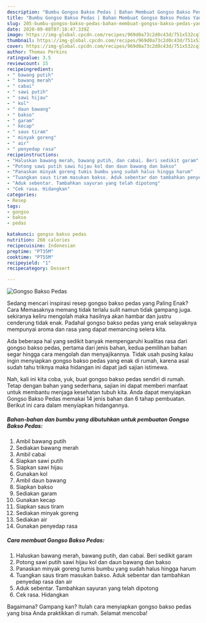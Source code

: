 ```yaml
---
description: "Bumbu Gongso Bakso Pedas | Bahan Membuat Gongso Bakso Pedas Yang Bisa Manjain Lidah"
title: "Bumbu Gongso Bakso Pedas | Bahan Membuat Gongso Bakso Pedas Yang Bisa Manjain Lidah"
slug: 205-bumbu-gongso-bakso-pedas-bahan-membuat-gongso-bakso-pedas-yang-bisa-manjain-lidah
date: 2020-09-08T07:18:47.339Z
image: https://img-global.cpcdn.com/recipes/969d0a73c2d0c43d/751x532cq70/gongso-bakso-pedas-foto-resep-utama.jpg
thumbnail: https://img-global.cpcdn.com/recipes/969d0a73c2d0c43d/751x532cq70/gongso-bakso-pedas-foto-resep-utama.jpg
cover: https://img-global.cpcdn.com/recipes/969d0a73c2d0c43d/751x532cq70/gongso-bakso-pedas-foto-resep-utama.jpg
author: Thomas Perkins
ratingvalue: 3.5
reviewcount: 15
recipeingredient:
- " bawang putih"
- " bawang merah"
- " cabai"
- " sawi putih"
- " sawi hijau"
- " kol"
- " daun bawang"
- " bakso"
- " garam"
- " kecap"
- " saus tiram"
- " minyak goreng"
- " air"
- " penyedap rasa"
recipeinstructions:
- "Haluskan bawang merah, bawang putih, dan cabai. Beri sedikit garam"
- "Potong sawi putih sawi hijau kol dan daun bawang dan bakso"
- "Panaskan minyak goreng tumis bumbu yang sudah halus hingga harum"
- "Tuangkan saus tiram masukan bakso. Aduk sebentar dan tambahkan penyedap rasa dan air"
- "Aduk sebentar. Tambahkan sayuran yang telah dipotong"
- "Cek rasa. Hidangkan"
categories:
- Resep
tags:
- gongso
- bakso
- pedas

katakunci: gongso bakso pedas 
nutrition: 268 calories
recipecuisine: Indonesian
preptime: "PT35M"
cooktime: "PT55M"
recipeyield: "1"
recipecategory: Dessert

---
```



![Gongso Bakso Pedas](https://img-global.cpcdn.com/recipes/969d0a73c2d0c43d/751x532cq70/gongso-bakso-pedas-foto-resep-utama.jpg)

Sedang mencari inspirasi resep gongso bakso pedas yang Paling Enak? Cara Memasaknya memang tidak terlalu sulit namun tidak gampang juga. sekiranya keliru mengolah maka hasilnya akan hambar dan justru cenderung tidak enak. Padahal gongso bakso pedas yang enak selayaknya mempunyai aroma dan rasa yang dapat memancing selera kita.



Ada beberapa hal yang sedikit banyak mempengaruhi kualitas rasa dari gongso bakso pedas, pertama dari jenis bahan, kedua pemilihan bahan segar hingga cara mengolah dan menyajikannya. Tidak usah pusing kalau ingin menyiapkan gongso bakso pedas yang enak di rumah, karena asal sudah tahu triknya maka hidangan ini dapat jadi sajian istimewa.


Nah, kali ini kita coba, yuk, buat gongso bakso pedas sendiri di rumah. Tetap dengan bahan yang sederhana, sajian ini dapat memberi manfaat untuk membantu menjaga kesehatan tubuh kita. Anda dapat menyiapkan Gongso Bakso Pedas memakai 14 jenis bahan dan 6 tahap pembuatan. Berikut ini cara dalam menyiapkan hidangannya.

<!--inarticleads1-->

##### Bahan-bahan dan bumbu yang dibutuhkan untuk pembuatan Gongso Bakso Pedas:

1. Ambil  bawang putih
1. Sediakan  bawang merah
1. Ambil  cabai
1. Siapkan  sawi putih
1. Siapkan  sawi hijau
1. Gunakan  kol
1. Ambil  daun bawang
1. Siapkan  bakso
1. Sediakan  garam
1. Gunakan  kecap
1. Siapkan  saus tiram
1. Sediakan  minyak goreng
1. Sediakan  air
1. Gunakan  penyedap rasa




<!--inarticleads2-->

##### Cara membuat Gongso Bakso Pedas:

1. Haluskan bawang merah, bawang putih, dan cabai. Beri sedikit garam
1. Potong sawi putih sawi hijau kol dan daun bawang dan bakso
1. Panaskan minyak goreng tumis bumbu yang sudah halus hingga harum
1. Tuangkan saus tiram masukan bakso. Aduk sebentar dan tambahkan penyedap rasa dan air
1. Aduk sebentar. Tambahkan sayuran yang telah dipotong
1. Cek rasa. Hidangkan




Bagaimana? Gampang kan? Itulah cara menyiapkan gongso bakso pedas yang bisa Anda praktikkan di rumah. Selamat mencoba!
